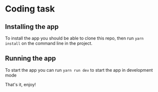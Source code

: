 # Coding task

## Installing the app

To install the app you should be able to clone this repo, then run `yarn install` on the command line in the project.

## Running the app

To start the app you can run `yarn run dev` to start the app in development mode

That's it, enjoy!
